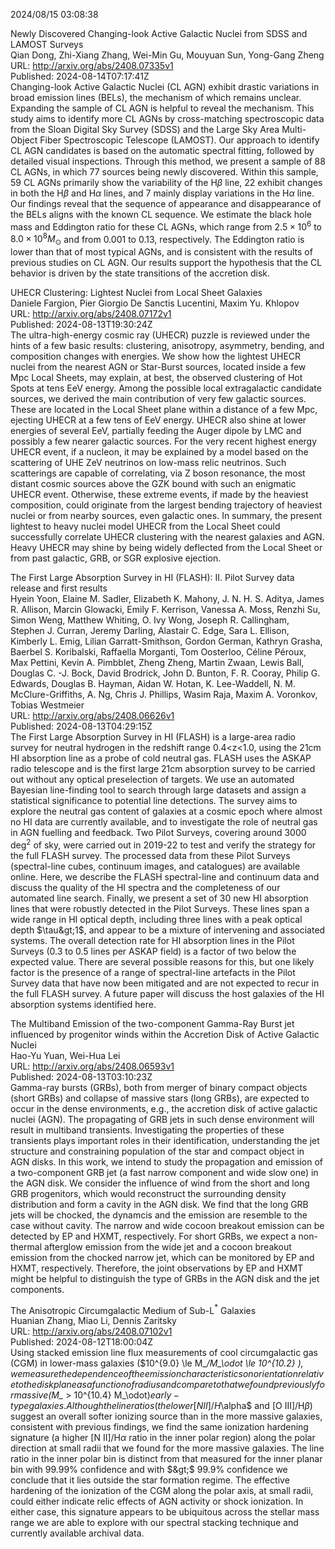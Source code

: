 2024/08/15 03:08:38  

Newly Discovered Changing-look Active Galactic Nuclei from SDSS and
  LAMOST Surveys  
Qian Dong, Zhi-Xiang Zhang, Wei-Min Gu, Mouyuan Sun, Yong-Gang Zheng  
URL: http://arxiv.org/abs/2408.07335v1  
Published: 2024-08-14T07:17:41Z  
  Changing-look Active Galactic Nuclei (CL AGN) exhibit drastic variations in broad emission lines (BELs), the mechanism of which remains unclear. Expanding the sample of CL AGN is helpful to reveal the mechanism. This study aims to identify more CL AGNs by cross-matching spectroscopic data from the Sloan Digital Sky Survey (SDSS) and the Large Sky Area Multi-Object Fiber Spectroscopic Telescope (LAMOST). Our approach to identify CL AGN candidates is based on the automatic spectral fitting, followed by detailed visual inspections. Through this method, we present a sample of 88 CL AGNs, in which 77 sources being newly discovered. Within this sample, 59 CL AGNs primarily show the variability of the H$\beta$ line, 22 exhibit changes in both the H$\beta$ and H$\alpha$ lines, and 7 mainly display variations in the H$\alpha$ line. Our findings reveal that the sequence of appearance and disappearance of the BELs aligns with the known CL sequence. We estimate the black hole mass and Eddington ratio for these CL AGNs, which range from $2.5\times 10^6$ to $8.0\times 10^8 M_\odot$ and from 0.001 to 0.13, respectively. The Eddington ratio is lower than that of most typical AGNs, and is consistent with the results of previous studies on CL AGN. Our results support the hypothesis that the CL behavior is driven by the state transitions of the accretion disk.   

UHECR Clustering: Lightest Nuclei from Local Sheet Galaxies  
Daniele Fargion, Pier Giorgio De Sanctis Lucentini, Maxim Yu. Khlopov  
URL: http://arxiv.org/abs/2408.07172v1  
Published: 2024-08-13T19:30:24Z  
  The ultra-high-energy cosmic ray (UHECR) puzzle is reviewed under the hints of a few basic results: clustering, anisotropy, asymmetry, bending, and composition changes with energies. We show how the lightest UHECR nuclei from the nearest AGN or Star-Burst sources, located inside a few Mpc Local Sheets, may explain, at best, the observed clustering of Hot Spots at tens EeV energy. Among the possible local extragalactic candidate sources, we derived the main contribution of very few galactic sources. These are located in the Local Sheet plane within a distance of a few Mpc, ejecting UHECR at a few tens of EeV energy. UHECR also shine at lower energies of several EeV, partially feeding the Auger dipole by LMC and possibly a few nearer galactic sources. For the very recent highest energy UHECR event, if a nucleon, it may be explained by a model based on the scattering of UHE ZeV neutrinos on low-mass relic neutrinos. Such scatterings are capable of correlating, via Z boson resonance, the most distant cosmic sources above the GZK bound with such an enigmatic UHECR event. Otherwise, these extreme events, if made by the heaviest composition, could originate from the largest bending trajectory of heaviest nuclei or from nearby sources, even galactic ones. In summary, the present lightest to heavy nuclei model UHECR from the Local Sheet could successfully correlate UHECR clustering with the nearest galaxies and AGN. Heavy UHECR may shine by being widely deflected from the Local Sheet or from past galactic, GRB, or SGR explosive ejection.   

The First Large Absorption Survey in HI (FLASH): II. Pilot Survey data
  release and first results  
Hyein Yoon, Elaine M. Sadler, Elizabeth K. Mahony, J. N. H. S. Aditya, James R. Allison, Marcin Glowacki, Emily F. Kerrison, Vanessa A. Moss, Renzhi Su, Simon Weng, Matthew Whiting, O. Ivy Wong, Joseph R. Callingham, Stephen J. Curran, Jeremy Darling, Alastair C. Edge, Sara L. Ellison, Kimberly L. Emig, Lilian Garratt-Smithson, Gordon German, Kathryn Grasha, Baerbel S. Koribalski, Raffaella Morganti, Tom Oosterloo, Céline Péroux, Max Pettini, Kevin A. Pimbblet, Zheng Zheng, Martin Zwaan, Lewis Ball, Douglas C. -J. Bock, David Brodrick, John D. Bunton, F. R. Cooray, Philip G. Edwards, Douglas B. Hayman, Aidan W. Hotan, K. Lee-Waddell, N. M. McClure-Griffiths, A. Ng, Chris J. Phillips, Wasim Raja, Maxim A. Voronkov, Tobias Westmeier  
URL: http://arxiv.org/abs/2408.06626v1  
Published: 2024-08-13T04:29:15Z  
  The First Large Absorption Survey in HI (FLASH) is a large-area radio survey for neutral hydrogen in the redshift range 0.4&lt;z&lt;1.0, using the 21cm HI absorption line as a probe of cold neutral gas. FLASH uses the ASKAP radio telescope and is the first large 21cm absorption survey to be carried out without any optical preselection of targets. We use an automated Bayesian line-finding tool to search through large datasets and assign a statistical significance to potential line detections. The survey aims to explore the neutral gas content of galaxies at a cosmic epoch where almost no HI data are currently available, and to investigate the role of neutral gas in AGN fuelling and feedback. Two Pilot Surveys, covering around 3000 deg$^2$ of sky, were carried out in 2019-22 to test and verify the strategy for the full FLASH survey. The processed data from these Pilot Surveys (spectral-line cubes, continuum images, and catalogues) are available online. Here, we describe the FLASH spectral-line and continuum data and discuss the quality of the HI spectra and the completeness of our automated line search. Finally, we present a set of 30 new HI absorption lines that were robustly detected in the Pilot Surveys. These lines span a wide range in HI optical depth, including three lines with a peak optical depth $\tau&gt;1$, and appear to be a mixture of intervening and associated systems. The overall detection rate for HI absorption lines in the Pilot Surveys (0.3 to 0.5 lines per ASKAP field) is a factor of two below the expected value. There are several possible reasons for this, but one likely factor is the presence of a range of spectral-line artefacts in the Pilot Survey data that have now been mitigated and are not expected to recur in the full FLASH survey. A future paper will discuss the host galaxies of the HI absorption systems identified here.   

The Multiband Emission of the two-component Gamma-Ray Burst jet
  influenced by progenitor winds within the Accretion Disk of Active Galactic
  Nuclei  
Hao-Yu Yuan, Wei-Hua Lei  
URL: http://arxiv.org/abs/2408.06593v1  
Published: 2024-08-13T03:10:23Z  
  Gamma-ray bursts (GRBs), both from merger of binary compact objects (short GRBs) and collapse of massive stars (long GRBs), are expected to occur in the dense environments, e.g., the accretion disk of active galactic nuclei (AGN). The propagating of GRB jets in such dense environment will result in multiband transients. Investigating the properties of these transients plays important roles in their identification, understanding the jet structure and constraining population of the star and compact object in AGN disks. In this work, we intend to study the propagation and emission of a two-component GRB jet (a fast narrow component and wide slow one) in the AGN disk. We consider the influence of wind from the short and long GRB progenitors, which would reconstruct the surrounding density distribution and form a cavity in the AGN disk. We find that the long GRB jets will be chocked, the dynamcis and the emission are resemble to the case without cavity. The narrow and wide cocoon breakout emission can be detected by EP and HXMT, respectively. For short GRBs, we expect a non-thermal afterglow emission from the wide jet and a cocoon breakout emission from the chocked narrow jet, which can be monitored by EP and HXMT, respectively. Therefore, the joint observations by EP and HXMT might be helpful to distinguish the type of GRBs in the AGN disk and the jet components.   

The Anisotropic Circumgalactic Medium of Sub-L$^*$ Galaxies  
Huanian Zhang, Miao Li, Dennis Zaritsky  
URL: http://arxiv.org/abs/2408.07102v1  
Published: 2024-08-12T18:00:04Z  
  Using stacked emission line flux measurements of cool circumgalactic gas (CGM) in lower-mass galaxies ($10^{9.0} \le M_*/M_\odot \le 10^{10.2} $), we measure the dependence of the emission characteristics on orientation relative to the disk plane as a function of radius and compare to that we found previously for massive ($M_* &gt; 10^{10.4} M_\odot$) early-type galaxies. Although the line ratios (the lower [N II]/H$\alpha$ and [O III]/H$\beta$) suggest an overall softer ionizing source than in the more massive galaxies, consistent with previous findings, we find the same ionization hardening signature (a higher [N II]/H$\alpha$ ratio in the inner polar region) along the polar direction at small radii that we found for the more massive galaxies. The line ratio in the inner polar bin is distinct from that measured for the inner planar bin with 99.99% confidence and with $&gt;$ 99.9% confidence we conclude that it lies outside the star formation regime. The effective hardening of the ionization of the CGM along the polar axis, at small radii, could either indicate relic effects of AGN activity or shock ionization. In either case, this signature appears to be ubiquitous across the stellar mass range we are able to explore with our spectral stacking technique and currently available archival data.   

